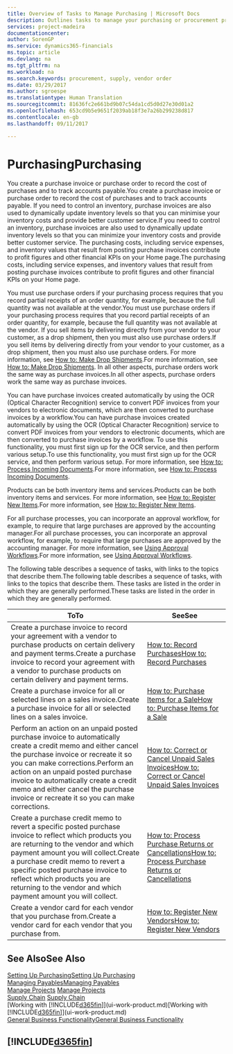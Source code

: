 ```yaml
---
title: Overview of Tasks to Manage Purchasing | Microsoft Docs
description: Outlines tasks to manage your purchasing or procurement processes, including how purchase invoices and purchase orders work.
services: project-madeira
documentationcenter: 
author: SorenGP
ms.service: dynamics365-financials
ms.topic: article
ms.devlang: na
ms.tgt_pltfrm: na
ms.workload: na
ms.search.keywords: procurement, supply, vendor order
ms.date: 03/29/2017
ms.author: sgroespe
ms.translationtype: Human Translation
ms.sourcegitcommit: 81636fc2e661bd9b07c54da1cd5d0d27e30d01a2
ms.openlocfilehash: 653cd9b5e9651f2039ab18f3e7a26b299238d817
ms.contentlocale: en-gb
ms.lasthandoff: 09/11/2017

---
```

# <a name="purchasing"></a><span data-ttu-id="73ffe-103">Purchasing</span><span class="sxs-lookup"><span data-stu-id="73ffe-103">Purchasing</span></span>
<span data-ttu-id="73ffe-104">You create a purchase invoice or purchase order to record the cost of purchases and to track accounts payable.</span><span class="sxs-lookup"><span data-stu-id="73ffe-104">You create a purchase invoice or purchase order to record the cost of purchases and to track accounts payable.</span></span> <span data-ttu-id="73ffe-105">If you need to control an inventory, purchase invoices are also used to dynamically update inventory levels so that you can minimise your inventory costs and provide better customer service.</span><span class="sxs-lookup"><span data-stu-id="73ffe-105">If you need to control an inventory, purchase invoices are also used to dynamically update inventory levels so that you can minimize your inventory costs and provide better customer service.</span></span> <span data-ttu-id="73ffe-106">The purchasing costs, including service expenses, and inventory values that result from posting purchase invoices contribute to profit figures and other financial KPIs on your Home page.</span><span class="sxs-lookup"><span data-stu-id="73ffe-106">The purchasing costs, including service expenses, and inventory values that result from posting purchase invoices contribute to profit figures and other financial KPIs on your Home page.</span></span>

<span data-ttu-id="73ffe-107">You must use purchase orders if your purchasing process requires that you record partial receipts of an order quantity, for example, because the full quantity was not available at the vendor.</span><span class="sxs-lookup"><span data-stu-id="73ffe-107">You must use purchase orders if your purchasing process requires that you record partial receipts of an order quantity, for example, because the full quantity was not available at the vendor.</span></span> <span data-ttu-id="73ffe-108">If you sell items by delivering directly from your vendor to your customer, as a drop shipment, then you must also use purchase orders.</span><span class="sxs-lookup"><span data-stu-id="73ffe-108">If you sell items by delivering directly from your vendor to your customer, as a drop shipment, then you must also use purchase orders.</span></span> <span data-ttu-id="73ffe-109">For more information, see [How to: Make Drop Shipments](sales-how-drop-shipment.md).</span><span class="sxs-lookup"><span data-stu-id="73ffe-109">For more information, see [How to: Make Drop Shipments](sales-how-drop-shipment.md).</span></span> <span data-ttu-id="73ffe-110">In all other aspects, purchase orders work the same way as purchase invoices.</span><span class="sxs-lookup"><span data-stu-id="73ffe-110">In all other aspects, purchase orders work the same way as purchase invoices.</span></span>

<span data-ttu-id="73ffe-111">You can have purchase invoices created automatically by using the OCR (Optical Character Recognition) service to convert PDF invoices from your vendors to electronic documents, which are then converted to purchase invoices by a workflow.</span><span class="sxs-lookup"><span data-stu-id="73ffe-111">You can have purchase invoices created automatically by using the OCR (Optical Character Recognition) service to convert PDF invoices from your vendors to electronic documents, which are then converted to purchase invoices by a workflow.</span></span> <span data-ttu-id="73ffe-112">To use this functionality, you must first sign up for the OCR service, and then perform various setup.</span><span class="sxs-lookup"><span data-stu-id="73ffe-112">To use this functionality, you must first sign up for the OCR service, and then perform various setup.</span></span> <span data-ttu-id="73ffe-113">For more information, see [How to: Process Incoming Documents](across-process-income-documents.md).</span><span class="sxs-lookup"><span data-stu-id="73ffe-113">For more information, see [How to: Process Incoming Documents](across-process-income-documents.md).</span></span>      

<span data-ttu-id="73ffe-114">Products can be both inventory items and services.</span><span class="sxs-lookup"><span data-stu-id="73ffe-114">Products can be both inventory items and services.</span></span> <span data-ttu-id="73ffe-115">For more information, see [How to: Register New Items](inventory-how-register-new-items.md).</span><span class="sxs-lookup"><span data-stu-id="73ffe-115">For more information, see [How to: Register New Items](inventory-how-register-new-items.md).</span></span>

<span data-ttu-id="73ffe-116">For all purchase processes, you can incorporate an approval workflow, for example, to require that large purchases are approved by the accounting manager.</span><span class="sxs-lookup"><span data-stu-id="73ffe-116">For all purchase processes, you can incorporate an approval workflow, for example, to require that large purchases are approved by the accounting manager.</span></span> <span data-ttu-id="73ffe-117">For more information, see [Using Approval Workflows](across-how-use-approval-workflows.md).</span><span class="sxs-lookup"><span data-stu-id="73ffe-117">For more information, see [Using Approval Workflows](across-how-use-approval-workflows.md).</span></span>

<span data-ttu-id="73ffe-118">The following table describes a sequence of tasks, with links to the topics that describe them.</span><span class="sxs-lookup"><span data-stu-id="73ffe-118">The following table describes a sequence of tasks, with links to the topics that describe them.</span></span> <span data-ttu-id="73ffe-119">These tasks are listed in the order in which they are generally performed.</span><span class="sxs-lookup"><span data-stu-id="73ffe-119">These tasks are listed in the order in which they are generally performed.</span></span>

| <span data-ttu-id="73ffe-120">To</span><span class="sxs-lookup"><span data-stu-id="73ffe-120">To</span></span> | <span data-ttu-id="73ffe-121">See</span><span class="sxs-lookup"><span data-stu-id="73ffe-121">See</span></span> |
| --- | --- |
| <span data-ttu-id="73ffe-122">Create a purchase invoice to record your agreement with a vendor to purchase products on certain delivery and payment terms.</span><span class="sxs-lookup"><span data-stu-id="73ffe-122">Create a purchase invoice to record your agreement with a vendor to purchase products on certain delivery and payment terms.</span></span> |[<span data-ttu-id="73ffe-123">How to: Record Purchases</span><span class="sxs-lookup"><span data-stu-id="73ffe-123">How to: Record Purchases</span></span>](purchasing-how-record-purchases.md) |
| <span data-ttu-id="73ffe-124">Create a purchase invoice for all or selected lines on a sales invoice.</span><span class="sxs-lookup"><span data-stu-id="73ffe-124">Create a purchase invoice for all or selected lines on a sales invoice.</span></span> |[<span data-ttu-id="73ffe-125">How to: Purchase Items for a Sale</span><span class="sxs-lookup"><span data-stu-id="73ffe-125">How to: Purchase Items for a Sale</span></span>](purchasing-how-purchase-products-sale.md) |
| <span data-ttu-id="73ffe-126">Perform an action on an unpaid posted purchase invoice to automatically create a credit memo and either cancel the purchase invoice or recreate it so you can make corrections.</span><span class="sxs-lookup"><span data-stu-id="73ffe-126">Perform an action on an unpaid posted purchase invoice to automatically create a credit memo and either cancel the purchase invoice or recreate it so you can make corrections.</span></span> |[<span data-ttu-id="73ffe-127">How to: Correct or Cancel Unpaid Sales Invoices</span><span class="sxs-lookup"><span data-stu-id="73ffe-127">How to: Correct or Cancel Unpaid Sales Invoices</span></span>](purchasing-how-correct-cancel-unpaid-purchase-invoices.md) |
| <span data-ttu-id="73ffe-128">Create a purchase credit memo to revert a specific posted purchase invoice to reflect which products you are returning to the vendor and which payment amount you will collect.</span><span class="sxs-lookup"><span data-stu-id="73ffe-128">Create a purchase credit memo to revert a specific posted purchase invoice to reflect which products you are returning to the vendor and which payment amount you will collect.</span></span> |[<span data-ttu-id="73ffe-129">How to: Process Purchase Returns or Cancellations</span><span class="sxs-lookup"><span data-stu-id="73ffe-129">How to: Process Purchase Returns or Cancellations</span></span>](purchasing-how-register-new-vendors.md) |
| <span data-ttu-id="73ffe-130">Create a vendor card for each vendor that you purchase from.</span><span class="sxs-lookup"><span data-stu-id="73ffe-130">Create a vendor card for each vendor that you purchase from.</span></span> |[<span data-ttu-id="73ffe-131">How to: Register New Vendors</span><span class="sxs-lookup"><span data-stu-id="73ffe-131">How to: Register New Vendors</span></span>](purchasing-how-register-new-vendors.md) |

## <a name="see-also"></a><span data-ttu-id="73ffe-132">See Also</span><span class="sxs-lookup"><span data-stu-id="73ffe-132">See Also</span></span>
[<span data-ttu-id="73ffe-133">Setting Up Purchasing</span><span class="sxs-lookup"><span data-stu-id="73ffe-133">Setting Up Purchasing</span></span>](purchasing-setup-purchasing.md)  
[<span data-ttu-id="73ffe-134">Managing Payables</span><span class="sxs-lookup"><span data-stu-id="73ffe-134">Managing Payables</span></span>](payables-manage-payables.md)  
<span data-ttu-id="73ffe-135">[Manage Projects](projects-manage-projects.md)  </span><span class="sxs-lookup"><span data-stu-id="73ffe-135">[Manage Projects](projects-manage-projects.md)  </span></span>  
<span data-ttu-id="73ffe-136">[Supply Chain](madeira-supply-chain.md)    </span><span class="sxs-lookup"><span data-stu-id="73ffe-136">[Supply Chain](madeira-supply-chain.md)    </span></span>  
<span data-ttu-id="73ffe-137">[Working with [!INCLUDE[d365fin](includes/d365fin_md.md)]](ui-work-product.md)</span><span class="sxs-lookup"><span data-stu-id="73ffe-137">[Working with [!INCLUDE[d365fin](includes/d365fin_md.md)]](ui-work-product.md)</span></span>  
[<span data-ttu-id="73ffe-138">General Business Functionality</span><span class="sxs-lookup"><span data-stu-id="73ffe-138">General Business Functionality</span></span>](ui-across-business-areas.md)

## [!INCLUDE[d365fin](includes/free_trial_md.md)]
